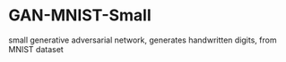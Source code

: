 # GAN-MNIST-Small
small generative adversarial network, generates handwritten digits, from MNIST dataset
